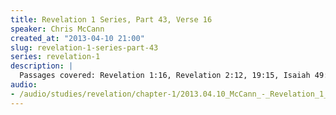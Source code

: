 ```yaml
--- 
title: Revelation 1 Series, Part 43, Verse 16
speaker: Chris McCann
created_at: "2013-04-10 21:00"
slug: revelation-1-series-part-43
series: revelation-1
description: |
  Passages covered: Revelation 1:16, Revelation 2:12, 19:15, Isaiah 49:1-3, Hebrews 4:12, John 1:4-5, 1 John 2:8, Psalm 19:1-5, Psalm 84:11, Psalm 104:19, Malachi 4:2, Matthew 17:1-2 Acts 26:13-15, Matthew 24:29.
audio: 
- /audio/studies/revelation/chapter-1/2013.04.10_McCann_-_Revelation_1_Series_Part_43.yaml
---
```

